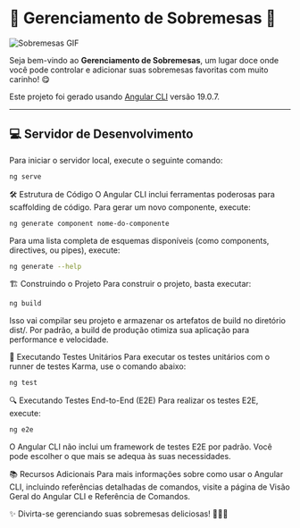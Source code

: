# 🍰 **Gerenciamento de Sobremesas** 🍨

![Sobremesas GIF](https://i.gifer.com/origin/8c/8c89dd5f533d4377dd28d195291c4188_w200.gif)

Seja bem-vindo ao **Gerenciamento de Sobremesas**, um lugar doce onde você pode controlar e adicionar suas sobremesas favoritas com muito carinho! 😋

Este projeto foi gerado usando [Angular CLI](https://github.com/angular/angular-cli) versão 19.0.7.

---

## 💻 **Servidor de Desenvolvimento**

Para iniciar o servidor local, execute o seguinte comando:

```bash
ng serve
```
🛠 Estrutura de Código
O Angular CLI inclui ferramentas poderosas para scaffolding de código. Para gerar um novo componente, execute:

```bash
ng generate component nome-do-componente
```
Para uma lista completa de esquemas disponíveis (como components, directives, ou pipes), execute:

```bash
ng generate --help
```
🏗 Construindo o Projeto
Para construir o projeto, basta executar:

```bash
ng build
```
Isso vai compilar seu projeto e armazenar os artefatos de build no diretório dist/. Por padrão, a build de produção otimiza sua aplicação para performance e velocidade.

🧪 Executando Testes Unitários
Para executar os testes unitários com o runner de testes Karma, use o comando abaixo:

```bash
ng test
```

🔍 Executando Testes End-to-End (E2E)
Para realizar os testes E2E, execute:

```bash
ng e2e
```

O Angular CLI não inclui um framework de testes E2E por padrão. Você pode escolher o que mais se adequa às suas necessidades.

📚 Recursos Adicionais
Para mais informações sobre como usar o Angular CLI, incluindo referências detalhadas de comandos, visite a página de Visão Geral do Angular CLI e Referência de Comandos.

✨ Divirta-se gerenciando suas sobremesas deliciosas! 🍰🍩🍪
